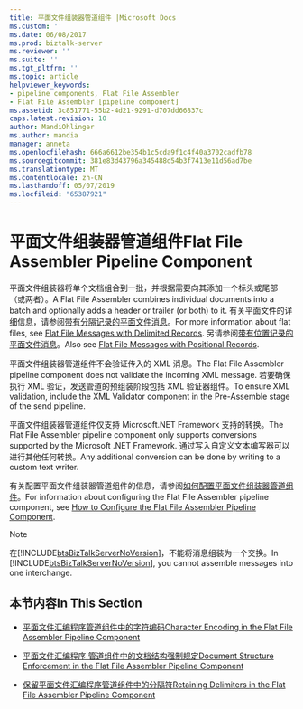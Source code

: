 ```yaml
---
title: 平面文件组装器管道组件 |Microsoft Docs
ms.custom: ''
ms.date: 06/08/2017
ms.prod: biztalk-server
ms.reviewer: ''
ms.suite: ''
ms.tgt_pltfrm: ''
ms.topic: article
helpviewer_keywords:
- pipeline components, Flat File Assembler
- Flat File Assembler [pipeline component]
ms.assetid: 3c851771-55b2-4d21-9291-d707dd66837c
caps.latest.revision: 10
author: MandiOhlinger
ms.author: mandia
manager: anneta
ms.openlocfilehash: 666a6612be354b1c5cda9f1c4f40a3702cadfb78
ms.sourcegitcommit: 381e83d43796a345488d54b3f7413e11d56ad7be
ms.translationtype: MT
ms.contentlocale: zh-CN
ms.lasthandoff: 05/07/2019
ms.locfileid: "65387921"
---
```

# <a name="flat-file-assembler-pipeline-component"></a><span data-ttu-id="2241c-102">平面文件组装器管道组件</span><span class="sxs-lookup"><span data-stu-id="2241c-102">Flat File Assembler Pipeline Component</span></span>
<span data-ttu-id="2241c-103">平面文件组装器将单个文档组合到一批，并根据需要向其添加一个标头或尾部 （或两者）。</span><span class="sxs-lookup"><span data-stu-id="2241c-103">A Flat File Assembler combines individual documents into a batch and optionally adds a header or trailer (or both) to it.</span></span> <span data-ttu-id="2241c-104">有关平面文件的详细信息，请参阅[带有分隔记录的平面文件消息](../core/flat-file-messages-with-delimited-records.md)。</span><span class="sxs-lookup"><span data-stu-id="2241c-104">For more information about flat files, see [Flat File Messages with Delimited Records](../core/flat-file-messages-with-delimited-records.md).</span></span> <span data-ttu-id="2241c-105">另请参阅[带有位置记录的平面文件消息](../core/flat-file-messages-with-positional-records.md)。</span><span class="sxs-lookup"><span data-stu-id="2241c-105">Also see [Flat File Messages with Positional Records](../core/flat-file-messages-with-positional-records.md).</span></span>  
  
 <span data-ttu-id="2241c-106">平面文件组装器管道组件不会验证传入的 XML 消息。</span><span class="sxs-lookup"><span data-stu-id="2241c-106">The Flat File Assembler pipeline component does not validate the incoming XML message.</span></span> <span data-ttu-id="2241c-107">若要确保执行 XML 验证，发送管道的预组装阶段包括 XML 验证器组件。</span><span class="sxs-lookup"><span data-stu-id="2241c-107">To ensure XML validation, include the XML Validator component in the Pre-Assemble stage of the send pipeline.</span></span>  
  
 <span data-ttu-id="2241c-108">平面文件组装器管道组件仅支持 Microsoft.NET Framework 支持的转换。</span><span class="sxs-lookup"><span data-stu-id="2241c-108">The Flat File Assembler pipeline component only supports conversions supported by the Microsoft .NET Framework.</span></span> <span data-ttu-id="2241c-109">通过写入自定义文本编写器可以进行其他任何转换。</span><span class="sxs-lookup"><span data-stu-id="2241c-109">Any additional conversion can be done by writing to a custom text writer.</span></span>  
  
 <span data-ttu-id="2241c-110">有关配置平面文件组装器管道组件的信息，请参阅[如何配置平面文件组装器管道组件](../core/how-to-configure-the-flat-file-assembler-pipeline-component.md)。</span><span class="sxs-lookup"><span data-stu-id="2241c-110">For information about configuring the Flat File Assembler pipeline component, see [How to Configure the Flat File Assembler Pipeline Component](../core/how-to-configure-the-flat-file-assembler-pipeline-component.md).</span></span>  
  
> [!NOTE]
>  <span data-ttu-id="2241c-111">在[!INCLUDE[btsBizTalkServerNoVersion](../includes/btsbiztalkservernoversion-md.md)]，不能将消息组装为一个交换。</span><span class="sxs-lookup"><span data-stu-id="2241c-111">In [!INCLUDE[btsBizTalkServerNoVersion](../includes/btsbiztalkservernoversion-md.md)], you cannot assemble messages into one interchange.</span></span>  
  
## <a name="in-this-section"></a><span data-ttu-id="2241c-112">本节内容</span><span class="sxs-lookup"><span data-stu-id="2241c-112">In This Section</span></span>  
  
-   [<span data-ttu-id="2241c-113">平面文件汇编程序管道组件中的字符编码</span><span class="sxs-lookup"><span data-stu-id="2241c-113">Character Encoding in the Flat File Assembler Pipeline Component</span></span>](../core/character-encoding-in-the-flat-file-assembler-pipeline-component.md)  
  
-   [<span data-ttu-id="2241c-114">平面文件汇编程序 管道组件中的文档结构强制规定</span><span class="sxs-lookup"><span data-stu-id="2241c-114">Document Structure Enforcement in the Flat File Assembler Pipeline Component</span></span>](../core/document-structure-enforcement-in-the-flat-file-assembler-pipeline-component.md)  
  
-   [<span data-ttu-id="2241c-115">保留平面文件汇编程序管道组件中的分隔符</span><span class="sxs-lookup"><span data-stu-id="2241c-115">Retaining Delimiters in the Flat File Assembler Pipeline Component</span></span>](../core/retaining-delimiters-in-the-flat-file-assembler-pipeline-component.md)